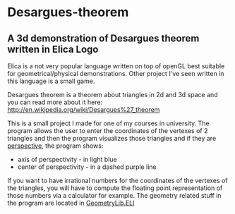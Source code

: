 # Desargues-theorem
A 3d demonstration of Desargues theorem written in Elica Logo
-------------------------------------------------------------
Elica is a not very popular language written on top of openGL best suitable for geometrical/physical demonstrations. Other project I've seen written in this language is a small game.

Desargues theorem is a theorem about triangles in 2d and 3d space and you can read more about it here: http://en.wikipedia.org/wiki/Desargues%27_theorem

This is a small project I made for one of my courses in university. The program allows the user to enter the coordinates of the vertexes of 2 triangles and then the program visualizes those triangles and if they are [perspective](http://en.wikipedia.org/wiki/Desargues'_theorem), the program shows:
 - axis of perspectivity - in light blue
 - center of perspectivity - in a dashed purple line

If you want to have irrational numbers for the coordinates of the vertexes of the triangles, you will have to compute the floating point representation of those numbers via a calculator for example. The geometry related stuff in the program are located in [GeometryLib.ELI](https://github.com/martin-angelov1992/desargues-theorem/blob/master/GeometryLib.ELI)
